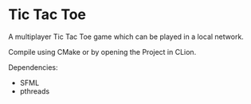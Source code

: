 # Tic Tac Toe

A multiplayer Tic Tac Toe game which can be played in a local network.

Compile using CMake or by opening the Project in CLion.

Dependencies:
* SFML
* pthreads

